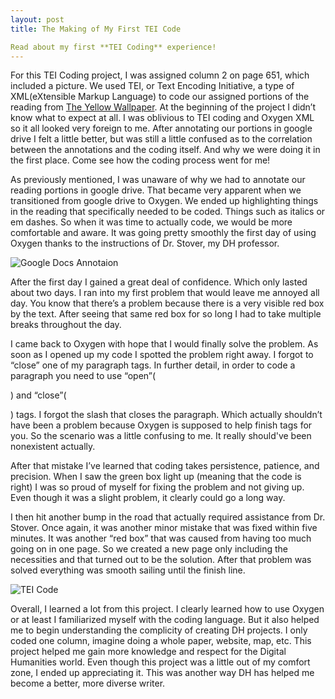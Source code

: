 ```yaml
---
layout: post
title: The Making of My First TEI Code

Read about my first **TEI Coding** experience!
---
```


For this TEI Coding project, I was assigned column 2 on page 651, which included a picture. We used TEI, or Text Encoding Initiative, a type of XML(eXtensible Markup Language) to code our assigned portions of the reading from [The Yellow Wallpaper](https://www.nlm.nih.gov/exhibition/theliteratureofprescription/exhibitionAssets/digitalDocs/The-Yellow-Wall-Paper.pdf). At the beginning of the project I didn’t know what to expect at all. I was oblivious to TEI coding and Oxygen XML so it all looked very foreign to me. After annotating our portions in google drive I felt a little better, but was still a little confused as to the correlation between the annotations and the coding itself. And why we were doing it in the first place. Come see how the coding process went for me!

As previously mentioned, I was unaware of why we had to annotate our reading portions in google drive. That became very apparent when we transitioned from google drive to Oxygen. We ended up highlighting things in the reading that specifically needed to be coded. Things such as italics or em dashes. So when it was time to actually code, we would be more comfortable and aware. It was going pretty smoothly the first day of using Oxygen thanks to the instructions of Dr. Stover, my DH professor.  

![Google Docs Annotaion](https://jacksonclyburn.github.io/jacksonclyburn/images/google.png)

After the first day I gained a great deal of confidence. Which only lasted about two days. I ran into my first problem that would leave me annoyed all day. You know that there’s a problem because there is a very visible red box by the text. After seeing that same red box for so long I had to take multiple breaks throughout the day. 

I came back to Oxygen with hope that I would finally solve the problem. As soon as I opened up my code I spotted the problem right away. I forgot to “close” one of my paragraph tags. In further detail, in order to code a paragraph you need to use “open”(<p>) and “close”(</p>) tags.  I forgot the slash that closes the paragraph. Which actually shouldn’t have been a problem because Oxygen is supposed to help finish tags for you. So the scenario was a little confusing to me. It really should've been nonexistent actually.

After that mistake I’ve learned that coding takes persistence, patience, and precision. When I saw the green box light up (meaning that the code is right) I was so proud of myself for fixing the problem and not giving up. Even though it was a slight problem, it clearly could go a long way. 

I then hit another bump in the road that actually required assistance from Dr. Stover. Once again, it was another minor mistake that was fixed within five minutes. It was another “red box” that was caused from having too much going on in one page. So we created a new page only including the necessities and that turned out to be the solution. After that problem was solved everything was smooth sailing until the finish line.

![TEI Code](https://jacksonclyburn.github.io/jacksonclyburn/images/TEI.png)


Overall, I learned a lot from this project. I clearly learned how to use Oxygen or at least I familiarized myself with the coding language. But it also helped me to begin understanding the complicity of creating DH projects. I only coded one column, imagine doing a whole paper, website, map, etc. This project helped me gain more knowledge and respect for the Digital Humanities world. Even though this project was a little out of my comfort zone, I ended up appreciating it. This was another way DH has helped me become a better, more diverse writer. 

